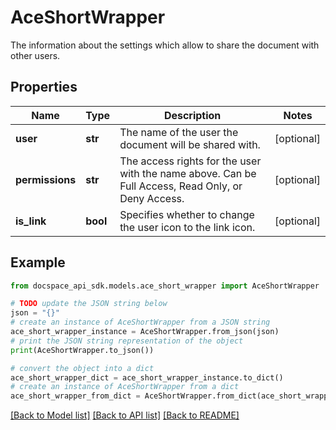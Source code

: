 # AceShortWrapper
The information about the settings which allow to share the document with other users.

## Properties

Name | Type | Description | Notes
------------ | ------------- | ------------- | -------------
**user** | **str** | The name of the user the document will be shared with. | [optional] 
**permissions** | **str** | The access rights for the user with the name above.  Can be Full Access, Read Only, or Deny Access. | [optional] 
**is_link** | **bool** | Specifies whether to change the user icon to the link icon. | [optional] 

## Example

```python
from docspace_api_sdk.models.ace_short_wrapper import AceShortWrapper

# TODO update the JSON string below
json = "{}"
# create an instance of AceShortWrapper from a JSON string
ace_short_wrapper_instance = AceShortWrapper.from_json(json)
# print the JSON string representation of the object
print(AceShortWrapper.to_json())

# convert the object into a dict
ace_short_wrapper_dict = ace_short_wrapper_instance.to_dict()
# create an instance of AceShortWrapper from a dict
ace_short_wrapper_from_dict = AceShortWrapper.from_dict(ace_short_wrapper_dict)
```
[[Back to Model list]](../README.md#documentation-for-models) [[Back to API list]](../README.md#documentation-for-api-endpoints) [[Back to README]](../README.md)


